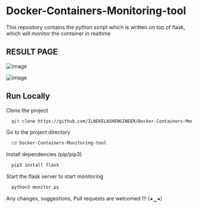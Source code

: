 # Docker-Containers-Monitoring-tool
This repository contains the python script which is written on top of flask, which will monitor the container in realtime

## RESULT PAGE

![image](https://github.com/user-attachments/assets/dbbe4717-9e92-4492-bfe6-cc0da5500045)

![image](https://github.com/user-attachments/assets/f1fdee16-c333-4121-8791-2732e30bf0e5)



## Run Locally

Clone the project

```bash
  git clone https://github.com/ILNEKELASHENGINEER/Docker-Containers-Monitoring-tool.git
```

Go to the project directory

```bash
  cd Docker-Containers-Monitoring-tool
```

Install dependencies (pip/pip3)

```bash
  pip3 install flask 
```

Start the flask server to start monitoring

```bash
  python3 monitor.py
```
Any changes, suggestions, Pull requests are welcomed !!! 
                       (◕‿◕)


